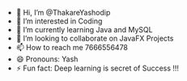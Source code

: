 - 👋 Hi, I’m @ThakareYashodip
- 👀 I’m interested in Coding 
- 🌱 I’m currently learning Java and MySQL
- 💞️ I’m looking to collaborate on JavaFX Projects
- 📫 How to reach me 7666556478 
- 😄 Pronouns: Yash
- ⚡ Fun fact: Deep learning is secret of Success !!!

<!---
ThakareYashodip/ThakareYashodip is a ✨ special ✨ repository because its `README.md` (this file) appears on your GitHub profile.
You can click the Preview link to take a look at your changes.
--->

